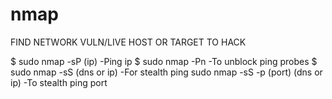 # nmap
FIND NETWORK  VULN/LIVE HOST OR TARGET TO HACK





$ sudo nmap -sP (ip)                                 -Ping ip
$ sudo nmap -Pn                                    -To unblock ping probes
$ sudo nmap -sS (dns or ip)                      -For stealth ping
sudo nmap -sS -p (port) (dns or ip)               -To stealth ping port
